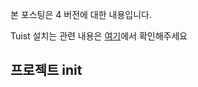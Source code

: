 본 포스팅은 4 버전에 대한 내용입니다.

Tuist 설치는 관련 내용은 [여기](https://docs.tuist.dev/en/guides/quick-start/install-tuist)에서 확인해주세요

## 프로젝트 init

